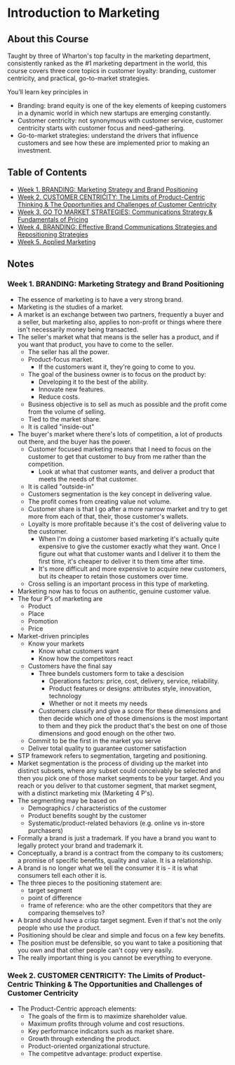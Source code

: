 

# Introduction to Marketing
## About this Course
Taught by three of Wharton's top faculty in the marketing department, consistently ranked as the #1 marketing department in the world, this course covers three core topics in customer loyalty: branding, customer centricity, and practical, go-to-market strategies.

You’ll learn key principles in
- Branding: brand equity is one of the key elements of keeping customers in a dynamic world in which new startups are emerging constantly. 
- Customer centricity: not synonymous with customer service, customer centricity starts with customer focus and need-gathering. 
- Go-to-market strategies: understand the drivers that influence customers and see how these are implemented prior to making an investment. 

## Table of Contents
- [Week 1. BRANDING: Marketing Strategy and Brand Positioning](#Week-1-BRANDING-Marketing-Strategy-and-Brand-Positioning)
- [Week 2. CUSTOMER CENTRICITY: The Limits of Product-Centric Thinking & The Opportunities and Challenges of Customer Centricity](#Week-2-CUSTOMER-CENTRICITY-The-Limits-of-Product-Centric-Thinking-The-Opportunities-and-Challenges-of-Customer-Centricity)
- [Week 3. GO TO MARKET STRATEGIES: Communications Strategy & Fundamentals of Pricing](#Week-3-GO-TO-MARKET-STRATEGIES-Communications-Strategy-Fundamentals-of-Pricing)
- [Week 4. BRANDING: Effective Brand Communications Strategies and Repositioning Strategies](#Week-4-BRANDING-Effective-Brand-Communications-Strategies-and-Repositioning-Strategies)
- [Week 5. Applied Marketing](#Week-5-Applied-Marketing)

## Notes

### Week 1. BRANDING: Marketing Strategy and Brand Positioning
- The essence of marketing is to have a very strong brand.
- Marketing is the studies of a market.
- A market is an exchange between two partners, frequently a buyer and a seller, but marketing also, applies to non-profit or things where there isn't necessarily money being transacted.
- The seller's market what that means is the seller has a product, and if you want that product, you have to come to the seller.
	- The seller has all the power.
	- Product-focus market.
		- If the customers want it, they're going to come to you.
	- The goal of the business owner is to focus on the product by:
		- Developing it to the best of the ability.
		- Innovate new features.
		- Reduce costs.
	- Business objective is to sell as much as possible and the profit come from the volume of selling.
	- Tied to the market share. 
	- It is called "inside-out"
- The buyer's market where there's lots of competition, a lot of products out there, and the buyer has the power.
	- Customer focused marketing means that I need to focus on the customer to get that customer to buy from me rather than the competition.
		- Look at what that customer wants, and deliver a product that meets the needs of that customer.
	- It is called "outside-in"
	- Customers segmentation is the key concept in delivering value.
	- The profit comes from creating value not volume.
	- Customer share is that I go after a more narrow market and try to get more from each of that, their, those customer's wallets.
	- Loyalty is more profitable because it's the cost of delivering value to the customer.
		- When I'm doing a customer based marketing it's actually quite expensive to give the customer exactly what they want. Once I figure out what that customer wants and I deliver it to them the first time, it's cheaper to deliver it to them time after time.
		- It's more difficult and more expensive to acquire new customers, but its cheaper to retain those customers over time.
	- Cross selling is an important process in this type of marketing.
- Marketing now has to focus on authentic, genuine customer value.
- The four P's of marketing are
	- Product
	- Place
	- Promotion
	- Price
- Market-driven principles
	- Know your markets
		- Know what customers want
		- Know how the competitors react
	- Customers have the final say
		- Three bundels customers form to take a descision
			- Operations factors: price, cost, delivery, service, reliability.
			- Product features or designs: attributes style, innovation, technology
			- Whether or not it meets my needs
		- Customers classify and give a score ffor these dimensions and then decide which one of those dimensions is the most important to them and they pick the product that's the best on one of those dimensions and good enough on the other two.
	- Commit to be the first in the market you serve
	- Deliver total quality to guarantee customer satisfaction
- STP framework refers to segmentation, targeting and positioning.
- Market segmentation is the process of dividing up the market into distinct subsets, where any subset could conceivably be selected and then you pick one of those market seqments to be your target. And you reach or you deliver to that customer segment, that market segment, with a distinct marketing mix (Marketing 4 P's).
- The segmenting may be based on
	- Demographics / characteristics of the customer
	- Product benefits sought by the customer
	-   Systematic/product-related behaviors (e.g. online vs in-store purchasers)
- Formally a brand is just a trademark. If you have a brand you want to legally protect your brand and trademark it.
- Conceptually, a brand is a contract from the company to its customers; a promise of specific benefits, quality and value. It is a relationship.
- A brand is no longer what we tell the consumer it is - it is what consumers tell each other it is.
- The three pieces to the positioning statement are:
	- target segment
	- point of difference
	- frame of reference: who are the other competitors that they are comparing themselves to?
- A brand should have a crisp target segment. Even if that's not the only people who use the product.
- Positioning should be clear and simple and focus on a few key benefits.
- The position must be defensible, so you want to take a positioning that you own and that other people can't copy very easily.
- The really important thing is you cannot be everything to everyone.

### Week 2. CUSTOMER CENTRICITY: The Limits of Product-Centric Thinking & The Opportunities and Challenges of Customer Centricity
- The Product-Centric approach elements:
	- The goals of the firm is to maximize shareholder value.
	- Maximum profits through volume and cost resuctions.
	- Key performance indicators such as market share.
	- Growth through extending the product.
	- Product-oriented organizational structure.
	- The competitve advantage: product expertise. 

